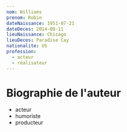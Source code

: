 ```yaml
---
nom: Williams
prenom: Robin
dateNaissance: 1951-07-21
dateDeces: 2014-08-11
lieuNaissance: Chicago
lieuDeces: Paradise Cay
nationalite: US
profession:
  - acteur
  - réalisateur
---
```


# Biographie de l'auteur

- acteur
- humoriste
- producteur

